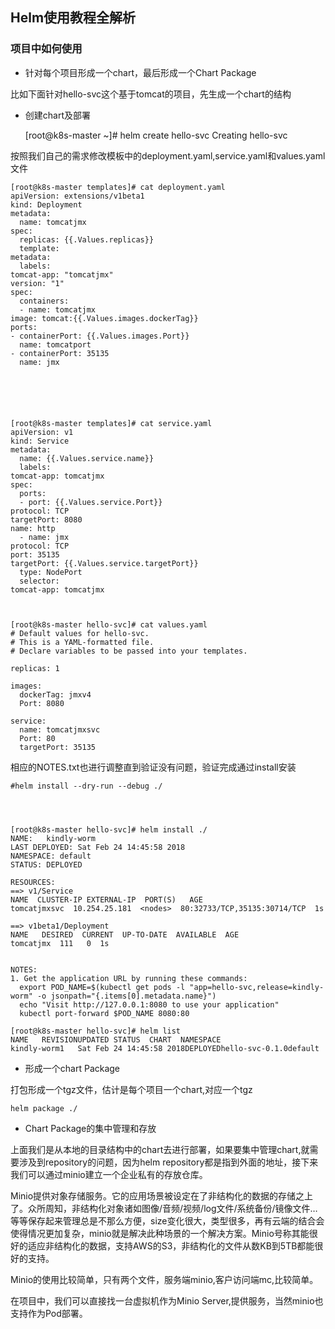 ## Helm使用教程全解析

### 项目中如何使用

-  针对每个项目形成一个chart，最后形成一个Chart Package

比如下面针对hello-svc这个基于tomcat的项目，先生成一个chart的结构

- 创建chart及部署

    [root@k8s-master ~]# helm create hello-svc
    Creating hello-svc

按照我们自己的需求修改模板中的deployment.yaml,service.yaml和values.yaml文件


    [root@k8s-master templates]# cat deployment.yaml 
    apiVersion: extensions/v1beta1
    kind: Deployment
    metadata:
      name: tomcatjmx
    spec:
      replicas: {{.Values.replicas}}
      template:
    metadata:
      labels:
    tomcat-app: "tomcatjmx"
    version: "1"
    spec:
      containers:
      - name: tomcatjmx
    image: tomcat:{{.Values.images.dockerTag}}
    ports:
    - containerPort: {{.Values.images.Port}}
      name: tomcatport
    - containerPort: 35135
      name: jmx






    [root@k8s-master templates]# cat service.yaml 
    apiVersion: v1
    kind: Service
    metadata:
      name: {{.Values.service.name}} 
      labels:
    tomcat-app: tomcatjmx
    spec:
      ports:
      - port: {{.Values.service.Port}} 
    protocol: TCP
    targetPort: 8080
    name: http
      - name: jmx
    protocol: TCP
    port: 35135
    targetPort: {{.Values.service.targetPort}}
      type: NodePort
      selector:
    tomcat-app: tomcatjmx



    [root@k8s-master hello-svc]# cat values.yaml 
    # Default values for hello-svc.
    # This is a YAML-formatted file.
    # Declare variables to be passed into your templates.
    
    replicas: 1
    
    images:
      dockerTag: jmxv4 
      Port: 8080
    
    service:
      name: tomcatjmxsvc
      Port: 80
      targetPort: 35135


相应的NOTES.txt也进行调整直到验证没有问题，验证完成通过install安装


    #helm install --dry-run --debug ./




    [root@k8s-master hello-svc]# helm install ./
    NAME:   kindly-worm
    LAST DEPLOYED: Sat Feb 24 14:45:58 2018
    NAMESPACE: default
    STATUS: DEPLOYED
    
    RESOURCES:
    ==> v1/Service
    NAME  CLUSTER-IP EXTERNAL-IP  PORT(S)   AGE
    tomcatjmxsvc  10.254.25.181  <nodes>  80:32733/TCP,35135:30714/TCP  1s
    
    ==> v1beta1/Deployment
    NAME   DESIRED  CURRENT  UP-TO-DATE  AVAILABLE  AGE
    tomcatjmx  111   0  1s
    
    
    NOTES:
    1. Get the application URL by running these commands:
      export POD_NAME=$(kubectl get pods -l "app=hello-svc,release=kindly-worm" -o jsonpath="{.items[0].metadata.name}")
      echo "Visit http://127.0.0.1:8080 to use your application"
      kubectl port-forward $POD_NAME 8080:80
    
    [root@k8s-master hello-svc]# helm list
    NAME   REVISIONUPDATED STATUS  CHART  NAMESPACE
    kindly-worm1   Sat Feb 24 14:45:58 2018DEPLOYEDhello-svc-0.1.0default


- 形成一个chart Package

打包形成一个tgz文件，估计是每个项目一个chart,对应一个tgz

    helm package ./


- Chart Package的集中管理和存放

上面我们是从本地的目录结构中的chart去进行部署，如果要集中管理chart,就需要涉及到repository的问题，因为helm repository都是指到外面的地址，接下来我们可以通过minio建立一个企业私有的存放仓库。

Minio提供对象存储服务。它的应用场景被设定在了非结构化的数据的存储之上了。众所周知，非结构化对象诸如图像/音频/视频/log文件/系统备份/镜像文件…等等保存起来管理总是不那么方便，size变化很大，类型很多，再有云端的结合会使得情况更加复杂，minio就是解决此种场景的一个解决方案。Minio号称其能很好的适应非结构化的数据，支持AWS的S3，非结构化的文件从数KB到5TB都能很好的支持。

Minio的使用比较简单，只有两个文件，服务端minio,客户访问端mc,比较简单。

在项目中，我们可以直接找一台虚拟机作为Minio Server,提供服务，当然minio也支持作为Pod部署。


